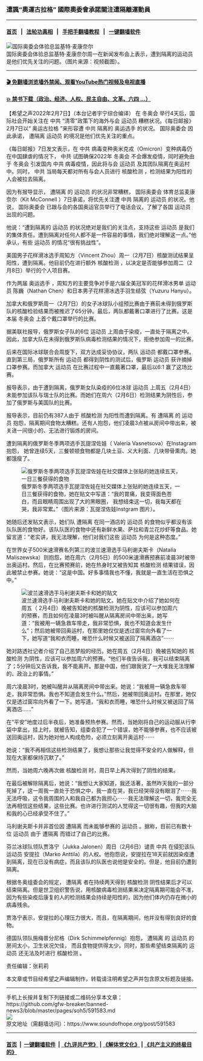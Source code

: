 ### 遭諷“奧運古拉格” 國際奧委會承諾關注遭隔離運動員
------------------------

#### [首页](https://github.com/gfw-breaker/banned-news3/blob/master/README.md) &nbsp;&nbsp;|&nbsp;&nbsp; [法轮功真相](https://github.com/begood0513/basic/blob/master/README.md)  &nbsp;&nbsp;|&nbsp;&nbsp; [手把手翻墙教程](https://github.com/gfw-breaker/guides/wiki)  &nbsp;&nbsp;|&nbsp;&nbsp; [一键翻墙软件](https://github.com/gfw-breaker/nogfw/blob/master/README.md)  



<div><img alt="国际奥委会体验总监基特·麦康奈尔" src="https://img.soundofhope.org/2022-02/1644276136777.png"/>
<br/><figcaption class="caption">
 国际奥委会体验总监基特·麦康奈尔周一在新闻发布会上表示，遭到隔离的运动员是他们优先关注的问题。（图片来源：视频截图）。
</figcaption></div><hr/>

#### [ 🎬  免翻墙浏览墙外禁闻、观看YouTube热门视频及电视直播](https://github.com/gfw-breaker/HelloWorld)

#### [ 💥  禁书下载（政治、经济、人权、民主自由、文革、六四 ...）](https://github.com/gfw-breaker/books/blob/master/README.md)

<div><div class="Content__Wrapper sc-1bvya0-0 grZQxZ">
 <p class="meta-top">
  <span class="meta">
   【希望之声2022年2月7日】（本台记者宇宁综合编译）
  </span>
  在
  <ok href="/term/74024">
   冬奥会
  </ok>
  举行4天后，国际社会开始关注在
  <ok href="/term/1059">
   中共
  </ok>
  “清零”政策下的海外与会
  <ok href="/term/83917">
   运动员
  </ok>
  糟糕状况。《每日邮报》2月7日以“
  <ok href="/term/692128">
   奥运古拉格
  </ok>
  ”来形容遭
  <ok href="/term/1059">
   中共
  </ok>
  隔离的
  <ok href="/term/81196">
   奥运选手
  </ok>
  的状况。
  <ok href="/term/25225">
   国际奥委会
  </ok>
  因此承诺，
  <ok href="/term/260242">
   遭隔离
  </ok>
  <ok href="/term/83917">
   运动员
  </ok>
  的境况是他们优先关注的重点。
 </p>
 <p>
  《每日邮报》7日发文表示，在
  <ok href="/term/1059">
   中共
  </ok>
  病毒变种奥米克戎（Omicron）变种病毒仍在中国肆虐的情况下，
  <ok href="/term/1059">
   中共
  </ok>
  试图确保2022年
  <ok href="/term/74024">
   冬奥会
  </ok>
  不会爆发疫情，同时避免由于
  <ok href="/term/74024">
   冬奥会
  </ok>
  引发国内
  <ok href="/term/1059">
   中共
  </ok>
  病毒疫情，因此将与会
  <ok href="/term/83917">
   运动员
  </ok>
  及其团队隔离在奥运村中。同时，
  <ok href="/term/1059">
   中共
  </ok>
  当局每天都对所有与会人员进行
  <ok href="/term/227884">
   核酸检测
  </ok>
  ，检测结果为阳性的人会被拉去隔离。
 </p>
 <p>
  因为有报导显示，
  <ok href="/term/260242">
   遭隔离
  </ok>
  的
  <ok href="/term/83917">
   运动员
  </ok>
  的状况非常糟糕，
  <ok href="/term/25225">
   国际奥委会
  </ok>
  体育总监麦康奈尔（Kit McConnell ）7日承诺，将优先关注遭
  <ok href="/term/1059">
   中共
  </ok>
  隔离的
  <ok href="/term/83917">
   运动员
  </ok>
  的状况。他说，
  <ok href="/term/25225">
   国际奥委会
  </ok>
  已跟与会的各国奥运官员举行了电话会议，了解了各国
  <ok href="/term/83917">
   运动员
  </ok>
  出现的问题。
 </p>
 <p>
  他说：“遭到隔离的
  <ok href="/term/83917">
   运动员
  </ok>
  的状况绝对是我们的关注点，支持这些
  <ok href="/term/83917">
   运动员
  </ok>
  是我们的集体责任。遭到隔离对任何人都不是一件容易的事情，我们绝对理解这一点。”他承认，有些
  <ok href="/term/83917">
   运动员
  </ok>
  的情况“很有挑战性”。
 </p>
 <p>
  美国男子花样滑冰选手周知方（Vincent Zhou）周一（2月7日）核酸测试结果呈阳性，遭到隔离。他目前仍在进行额外
  <ok href="/term/227884">
   核酸检测
  </ok>
  ，以决定是否能够参加周二（2月8日）举行的个人项目赛。
 </p>
 <p>
  作为两届
  <ok href="/term/81196">
   奥运选手
  </ok>
  ，周知方的主要竞争对手是六届全美冠军的花样滑冰男单
  <ok href="/term/83917">
   运动员
  </ok>
  陈巍（Nathan Chen）和日本男子花样滑冰选手羽生结弦（Yuzuru Hanyu）。
 </p>
 <p>
  加拿大和俄罗斯周一（2月7日）的女子冰球队小组预比赛由于赛前未得到俄罗斯队的核酸检验结果而被推迟了65分钟。最后，两队都戴著口罩进行了比赛。这是本届
  <ok href="/term/74024">
   冬奥会
  </ok>
  上首个戴口罩举行的比赛。
 </p>
 <p>
  据美联社报导，俄罗斯女子队的6位
  <ok href="/term/83917">
   运动员
  </ok>
  上周由于染疫，一直处于隔离之中。因此，加拿大队在未得到俄罗斯队病毒检测结果的情况下，拒绝参加周一的比赛。
 </p>
 <p>
  后来在国际冰球联合会周旋下，双方达成妥协协议，两队
  <ok href="/term/83917">
   运动员
  </ok>
  都戴口罩参赛。直到第三局，俄罗斯所有
  <ok href="/term/83917">
   运动员
  </ok>
  都得到阴性的测试后，俄罗斯
  <ok href="/term/83917">
   运动员
  </ok>
  获许摘掉口罩参赛。而加拿大
  <ok href="/term/83917">
   运动员
  </ok>
  在比赛过程中一直戴著口罩，最后以6:1 赢了这场比赛。
 </p>
 <p>
  报导表示，由于遭到隔离，俄罗斯女队染疫的6位冰球
  <ok href="/term/83917">
   运动员
  </ok>
  上周五（2月4日）未能参加该队与瑞士队的比赛。而她们在周六（2月6日）检测结果为阴性后，参加了俄罗斯与美国队的比赛。
 </p>
 <p>
  报导表示，目前仍有387人由于
  <ok href="/term/227884">
   核酸检测
  </ok>
  为阳性而遭到隔离。有
  <ok href="/term/260242">
   遭隔离
  </ok>
  的
  <ok href="/term/83917">
   运动员
  </ok>
  抱怨，隔离期间食物太糟糕。还有人抱怨，他们凌晨3点被从房间中带出来，被关进一间很小的、无法进行锻炼的房间。
 </p>
 <p>
  遭到隔离的俄罗斯冬季两项选手瓦提涅佐娃（ Valeria Vasnetsova）在Instagram 抱怨， 她曾连续5天，三餐顿顿食物都是几块土豆、义大利面、几块带骨熏肉。她都饿瘦了。
 </p>
 <figure class="OImage__StyledFigure-sc-1lfley0-0 hHSfVg">
  <img alt="俄罗斯冬季两项选手瓦提涅佐娃在社交媒体上张贴的她连续五天，一日三餐获得的食物" src="https://img.soundofhope.org/2022-02/1644277257396.png"/>
  <br/><figcaption>
   俄罗斯冬季两项选手瓦提涅佐娃在社交媒体上张贴的她连续五天，一日三餐获得的食物，她在贴文中写道：“我的胃痛，我变得面色苍白，而且眼睛周围出现了大的黑眼圈， 我想结束这一切，我每天都在哭，我非常累。”（图片来源：瓦提涅佐娃Instgram 图片）。
  </figcaption>
 </figure>
 <p>
  她随后还发贴文表示，她们队
  <ok href="/term/260242">
   遭隔离
  </ok>
  在同一酒店的
  <ok href="/term/83917">
   运动员
  </ok>
  的食物似乎都没有该队队医的食物好。该队队医的食物中还有新鲜水果、萨拉和青兰花炒虾等食品。她留言道：“老实讲，我无法理解，他们对我们这些
  <ok href="/term/83917">
   运动员
  </ok>
  为何是这种态度。”
 </p>
 <p>
  在世界女子500米速滑赛名列第三的波兰速滑选手马利谢夫斯卡（Natalia Maliszewska）则抱怨，她在周六（2月5日）的500米速滑赛预赛前凌晨3时被带出奥运村。然后，在比赛预赛前，她在热身时又被告知其
  <ok href="/term/227884">
   核酸检测
  </ok>
  结果错误，因此被禁止参赛。她说：“这是中国。好多事情我也不懂，我就是一直生活在恐惧之中。”
 </p>
 <figure class="OImage__StyledFigure-sc-1lfley0-0 hHSfVg">
  <img alt="波兰速滑选手马利谢夫斯卡和她的贴文" src="https://img.soundofhope.org/2022-02/1644278024270.jpg"/>
  <br/><figcaption>
   波兰速滑选手马利谢夫斯卡和她的贴文。她在贴文中介绍了她如何在周五（
2月4日）晚被告知她的核酸检测为阴性，应该可以参加周六的预赛，而且如何在凌晨3时被叫醒从隔离房间中带出来，她写道：“我被用一辆急救车带走，我非常恐惧，我也不知道会发生什么”；然后她被带回奥运村，在那里她仅仅是透过窗帘向外看了一下，她写道“我和衣而睡，唯恐什么时候又被送回了隔离酒店”⋯⋯
  </figcaption>
 </figure>
 <p>
  她对路透社记者介绍了自己恶梦般的经历。她在周五（2月4日）晚被告知她的
  <ok href="/term/227884">
   核酸检测
  </ok>
  为阴性，应该可以参加周六的预赛。“他们半夜告诉我，我可以结束隔离了；5分钟后又告诉我，我不能离开。那是中国，他们跟我说了一大堆我无法理解的、政治上的事情。”
 </p>
 <p>
  周六凌晨3时，她被叫醒并从隔离房间中带出来。她说：“我被用一辆急救车带走，我非常恐惧。我也不知道会发生什么。”然后，她被带回奥运村。在那里，她仅仅是透过窗帘向外看了一下。她写道，“我和衣而睡，唯恐什么时候又被送回了隔离酒店......”
 </p>
 <p>
  在“平安”地度过后半夜后，她准备预热参赛。然而，当她刚将自己的运动服从行李袋中拿出，挂上时，就被告知，组委会犯了一个错误，她不能够参赛，也不应该被送回奥运村，因为她对他人构成危险，必须立刻离开奥运村⋯⋯
 </p>
 <p>
  她说：“我不再相信这些检测结果了，我想让那些让我觉得不安全的人做解释，但现在大家都保持沉默了。”
 </p>
 <p>
  然而，当她周六晚再次做
  <ok href="/term/227884">
   核酸检测
  </ok>
  时，周日早上再次得到了阴性的结果。
 </p>
 <p>
  在最后被解除隔离后，她说：“我想让大家知道，我还活著，虽然昨天我的一部分死掉了，这一周我一直处于恐惧之中，我一直在哭，我已经哭得没有眼泪了⋯⋯我无法呼吸，这令我周围的人和我自己都为我担心⋯⋯我无法理解这一切，我完全无法再相信这些结果，这些比赛。也许进行测试的人觉得这一切很有趣，但我的大脑和我的心已经承受不住了。”
 </p>
 <p>
  马利谢夫斯卡并非首位因
  <ok href="/term/260242">
   遭隔离
  </ok>
  而未能够参赛的
  <ok href="/term/83917">
   运动员
  </ok>
  。据称，目前已有数十位
  <ok href="/term/83917">
   运动员
  </ok>
  由于
  <ok href="/term/260242">
   遭隔离
  </ok>
  而错过了自己的比赛。
 </p>
 <p>
  芬兰冰球队领队贾洛宁（Jukka Jalonen）周日（2月6日）谴责
  <ok href="/term/1059">
   中共
  </ok>
  在侵犯该队
  <ok href="/term/83917">
   运动员
  </ok>
  安提拉（Marko Anttila）的人权。他抱怨说，安提拉在18天前就因染疫遭到隔离，现在已没有病症，而且该队的队医也说他是安全的。但是，他目前仍遭到隔离。
 </p>
 <p>
  根据冬奥组委会的规定，
  <ok href="/term/260242">
   遭隔离
  </ok>
  者在持续两天得到
  <ok href="/term/227884">
   核酸检测
  </ok>
  阴性结果后才可以结束隔离。但是世卫组织警告说，用核酸病毒检测结果来决定隔离期可能会不准，因为有些染疫后康复的人的检测结果会持续是阳性的，因为他们体内仍存在微小的病毒残余。
 </p>
 <p>
  贾洛宁表示，安提拉的心理压力很大，而且，在隔离期间，他并没有得到良好的食物。
 </p>
 <p>
  德国队领队施梅普分尼格（Dirk Schimmelpfennig）抱怨，
  <ok href="/term/260242">
   遭隔离
  </ok>
  的
  <ok href="/term/83917">
   运动员
  </ok>
  的房间太小，卫生状况欠佳， 而且食物提供得太少。同时，那些希望结束隔离的
  <ok href="/term/83917">
   运动员
  </ok>
  还无法及时进行
  <ok href="/term/227884">
   核酸检测
  </ok>
  。
 </p>
 <p class="meta-btm">
  责任编辑：张莉莉
 </p>
 <p class="meta-btm">
  本文章或节目经希望之声编辑制作，转载请注明希望之声并包含原文标题及链接。
 </p>
</div>
</div>
<hr/>
手机上长按并复制下列链接或二维码分享本文章：<br/>
https://github.com/gfw-breaker/banned-news3/blob/master/pages/soh5/591583.md <br/>
<a href='https://github.com/gfw-breaker/banned-news3/blob/master/pages/soh5/591583.md'><img src='https://github.com/gfw-breaker/banned-news3/blob/master/pages/soh5/591583.md.png'/></a> <br/>
原文地址（需翻墙访问）：https://www.soundofhope.org/post/591583


------------------------
#### [首页](https://github.com/gfw-breaker/banned-news3/blob/master/README.md) &nbsp;|&nbsp; [一键翻墙软件](https://github.com/gfw-breaker/nogfw/blob/master/README.md) &nbsp;| [《九评共产党》](https://github.com/gfw-breaker/9ping.md/blob/master/README.md#九评之一评共产党是什么) | [《解体党文化》](https://github.com/gfw-breaker/jtdwh.md/blob/master/README.md) | [《共产主义的终极目的》](https://github.com/gfw-breaker/gczydzjmd.md/blob/master/README.md)


<img src='http://gfw-breaker.win/banned-news3/pages/soh5/591583.md' width='0px' height='0px'/>